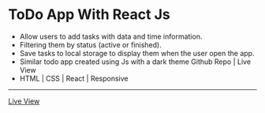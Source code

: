 # ToDo App With React Js
-	Allow users to add tasks with data and time information.
-	Filtering them by status (active or finished).
-	Save tasks to local storage to display them when the user open the app.
-	Similar todo app created using Js with a dark theme  Github Repo  |  Live View 
-	HTML | CSS | React | Responsive

<hr/>  
<a href="https://ziad-ahmed22.github.io/Todo-React-App/" target="_blank">Live View</a>
